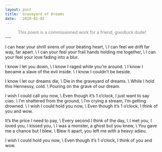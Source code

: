 ```yaml
---
layout: post
title:  Graveyard of Dreams
date:   2020-01-02
---
```


<center><font color="grey"> This poem is a commissioned work for a friend, goodluck dude!</font></center>
---


I can hear your shrill sirens of your beating heart, \\
I can feel we drift far way, far apart. \\
I can your feel your frail hands holding me together, \\
I can your feel your love fading into a blur.

I know I let you down, \\
I know I raged while you’re around. \\
I know I became a slave of the evil inside. \\
I know I couldn’t be beside.

I know I let our dreams die, \\
Die in the graveyard of dreams. \\
While I hold this Hennessy, cold. \\
Pouring on the grave of our dream.

I wish I could call you now, \\
Even though it’s 1 o’clock, I just want to say ciao. \\
I’m shattered from the ground, \\
I’m crying a stream, I’m getting drowned. \\
I wish I could hold you now, \\
Even though it’s 1 o’clock, I think of you and wow.

It’s the price I need to pay, \\
Every second I think of the day, \\
I met you, I loved you, I kissed you, \\
I was a monster, a ghost but you knew, \\
You gave me a chance but I blew, \\
Blew it apart, you left me with a heavy adieu.

I wish I could hold you now, \\
Even though it’s 1 o’clock, I think of you and wow. 


